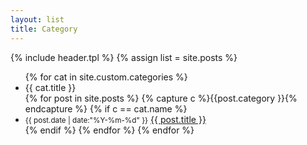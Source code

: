 ```yaml
---
layout: list
title: Category
---
```


{% include header.tpl %}
{% assign list = site.posts %}


<ul class="listing">
{% for cat in site.custom.categories  %}
    <li class="listing-seperator">{{ cat.title }}</li>
    {% for post in site.posts %}
    {% capture c %}{{post.category }}{% endcapture %}
    {% if c == cat.name %}
    <li class="listing-item">
    <small><time datetime="{{ post.date | date:"%Y-%m-%d" }}">{{ post.date | date:"%Y-%m-%d" }}</time></small>
    <a href="{{ post.url }}" title="{{ post.title }}">{{ post.title }}</a>
    </li>
    {% endif %}
    {% endfor %}
{% endfor %}
</ul>
